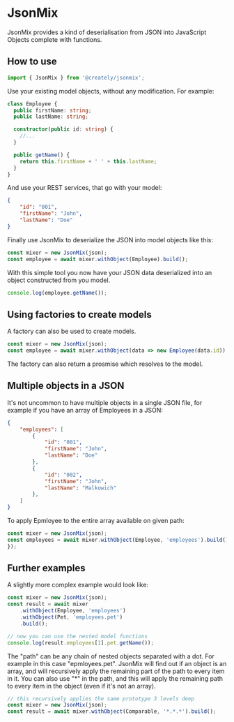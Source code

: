 # JsonMix

JsonMix provides a kind of deserialisation from JSON into JavaScript Objects complete with functions.

## How to use

```ts
import { JsonMix } from '@creately/jsonmix';
```

Use your existing model objects, without any modification. For example:

```ts
class Employee {
  public firstName: string;
  public lastName: string;

  constructor(public id: string) {
	//...
  }

  public getName() {
    return this.firstName + ' ' + this.lastName;
  }
}
```

And use your REST services, that go with your model:

```json
{
	"id": "001",
	"firstName": "John",
	"lastName": "Doe"
}
```

Finally use JsonMix to deserialize the JSON into model objects like this:

```ts
const mixer = new JsonMix(json);
const employee = await mixer.withObject(Employee).build();
```

With this simple tool you now have your JSON data deserialized into an object constructed from you model.

```ts
console.log(employee.getName());
```

## Using factories to create models

A factory can also be used to create models.

```ts
const mixer = new JsonMix(json);
const employee = await mixer.withObject(data => new Employee(data.id)).build();
```

The factory can also return a prosmise which resolves to the model.

## Multiple objects in a JSON

It's not uncommon to have multiple objects in a single JSON file, for example if you have an array of Employees in a JSON:

```json
{
	"employees": [
		{
			"id": "001",
			"firstName": "John",
			"lastName": "Doe"
		},
		{
			"id": "002",
			"firstName": "John",
			"lastName": "Malkowich"
		},
	]
}
```

To apply Epmloyee to the entire array available on given path:

```ts
const mixer = new JsonMix(json);
const employees = await mixer.withObject(Employee, 'employees').build();
});
```

## Further examples

A slightly more complex example would look like:

```ts
const mixer = new JsonMix(json);
const result = await mixer
	.withObject(Employee, 'employees')
	.withObject(Pet, 'employees.pet')
	.build();

// now you can use the nested model functions
console.log(result.employees[1].pet.getName());
```

The "path" can be any chain of nested objects separated with a dot. For example in this case "epmloyees.pet".
JsonMix will find out if an object is an array, and will recursively apply the remaining part of the path to every item in it.
You can also use "*" in the path, and this will apply the remaining path to every item in the object (even if it's not an array).

```ts
// this recursively applies the same prototype 3 levels deep
const mixer = new JsonMix(json);
const result = await mixer.withObject(Comparable, '*.*.*').build();
```
